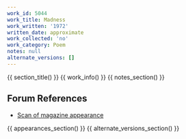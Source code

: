 ```yaml
---
work_id: 5044
work_title: Madness
work_written: '1972'
written_date: approximate
work_collected: 'no'
work_category: Poem
notes: null
alternate_versions: []
---
```


{{ section_title() }}
{{ work_info() }}
{{ notes_section() }}
## Forum References
- [Scan of magazine appearance](https://bukowskiforum.com/threads/invisible-city-no-7-oct-1972-3-buk-poems.10788/)

{{ appearances_section() }}
{{ alternate_versions_section() }}